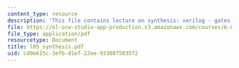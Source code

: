 ```yaml
---
content_type: resource
description: 'This file contains lecture on synthesis: verilog - gates.'
file: https://ol-ocw-studio-app-production.s3.amazonaws.com/courses/6-884-complex-digital-systems-spring-2005/cd0e615c3efbd1ef22ee9330075035f2_l05_synthesis.pdf
file_type: application/pdf
resourcetype: Document
title: l05_synthesis.pdf
uid: cd0e615c-3efb-d1ef-22ee-9330075035f2
---
```

